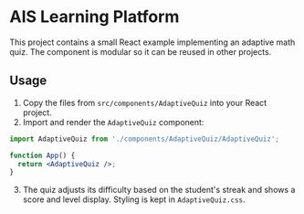# AIS Learning Platform

This project contains a small React example implementing an adaptive math quiz. The
component is modular so it can be reused in other projects.

## Usage

1. Copy the files from `src/components/AdaptiveQuiz` into your React project.
2. Import and render the `AdaptiveQuiz` component:

```jsx
import AdaptiveQuiz from './components/AdaptiveQuiz/AdaptiveQuiz';

function App() {
  return <AdaptiveQuiz />;
}
```

3. The quiz adjusts its difficulty based on the student's streak and shows a score
and level display. Styling is kept in `AdaptiveQuiz.css`.

